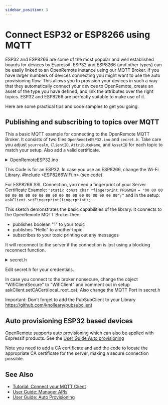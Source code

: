 ```yaml
---
sidebar_position: 3
---
```


# Connect ESP32 or ESP8266 using MQTT

ESP32 and ESP8266 are some of the most popular and well established boards for devices by Espressif. ESP32 and ESP8266 (and other types) can be easily linked to an OpenRemote instance using our MQTT Broker. If you have larger numbers of devices connecting you might want to use the auto provisioning flow. This allows you to provision your devices in such a way that they automatically connect your devices to OpenRemote, create an asset of the type you have defined, and link the attributes over the right topics. ESP32 and ESP8266 are perfectly suitable to make use of it.

Here are some practical tips and code samples to get you going.

## Publishing and subscribing to topics over MQTT

This a basic MQTT example for connecting to the OpenRemote MQTT Broker. It consists of two files `OpenRemoteESP32.ino` and `secret.h`. Take care you adjust `yourrealm`, `ClientID`, `AttributeName`, and `AssetID` for each topic to match your setup. Also add a valid certificate.

<details>
<summary>OpenRemoteESP32.ino</summary>

```cpp
##include "secret.h"
//#include <ESP8266WiFi.h> // remove comment for ESP8266, and add comment at #include <WiFi.h> 
##include <WiFi.h>
##include <PubSubClient.h>

//Objects
WiFiClientSecure askClient; //SSL Client
//WiFiClient askClient; //Non-SSL Client, also remove the comments for askClient.setCACert(local_root_ca);

PubSubClient client(askClient);

void setup() {
  Serial.begin(115200);
  Serial.println(ssid);

  WiFi.begin(ssid, password);

  while (WiFi.status() != WL_CONNECTED) {
    delay(500);

  }

  Serial.println(WiFi.localIP());
  askClient.setCACert(local_root_ca); //If you use non SSL then comment out
  client.setServer(mqtt_server, mqtt_port);
  client.setCallback(callback);

}

void loop() {
  //Publish Boolean format:
  client.publish("yourrealm/ClientID/writeattributevalue/AttributeName/AsssetID", "1");
  //To publish Strings:
  client.publish("yourrealm/ClientID/writeattributevalue/AttributeName/AssetID", String("Hello").c_str());
  delay(10000);

}

//MQTT callback
void callback(char* topic, byte * payload, unsigned int length) {

  for (int i = 0; i < length; i++) {
    Serial.println(topic);
    Serial.print(" has send ");
    Serial.print((char)payload[i]);
  }

}

//MQTT reconnect
void reconnect() {
  // Loop until we're reconnected
  while (!client.connected()) {
    Serial.print("********** Attempting MQTT connection...");
    // Attempt to connect
    if (client.connect(ClientID, username, mqttpass, lastwill, 1, 1, lastwillmsg)) {
      Serial.println("-> MQTT client connected");
      client.subscribe(topic);
      Serial.print("Subscribed to: ";
      Serial.println(topic);
    } else {
      Serial.print("failed, rc=");
      Serial.print(client.state());
      Serial.println("-> try again in 5 seconds");
      // Wait 5 seconds before retrying
      delay(5000);
    }
  }
}

```

</details>

This Code is for an ESP32. In case you use an ESP8266, change the Wi-Fi Library. #include &lt;ESP8266WiFi.h> (see code)

For ESP8266 SSL Connection, you need a fingerprint of your Server Certificate Example: 
`"static const char *fingerprint PROGMEM = "00 00 00 00 00 00 00 00 00 00 00 00 00 00 00 00 00 00 00 00";"` 
and in the setup: 
`askClient.setFingerprint(fingerprint);`

This sketch demonstrates the basic capabilities of the library. It connects to the OpenRemote MQTT Broker then:

- publishes boolean "1" to your topic
- publishes "Hello" to another topic
- subscribes to your topic printing out any messages

It will reconnect to the server if the connection is lost using a blocking reconnect function.


<details>
<summary>secret.h</summary>

```cpp
// Wifi 
const char* ssid = "xxxxxxxxxx"; // Wifi SSID
const char* password = "xxxxxxxxxx"; // Wifi Password

//MQTT Broker
const char* mqtt_server = "xxxxxxxxxx";
unsigned int mqtt_port = 1883; //SSL 8883 NoneSSL 1883
const char* username = "yourrealm:xxxxxxxxxx"; // Service User Realm:Serviceuser
const char* mqttpass = "xxxxxxxxxx"; // Service User Secret
const char* ClientID = "xxxxxxxxxx";
//LastWill
const char* lastwill = "yourrealm/ClientID/writeattributevalue/AttributeName/AssetID";
const char* lastwillmsg = "0";


//subscribing Topic
const char *topic = "yourrealm/ClientID/attributevalue/AttributeName/#"; //see Subscribing Topics in Documentation /docs/user-guide/manager-apis#mqtt-api-mqtt-broker


//Local CA

const char* local_root_ca = \
                            "-----BEGIN CERTIFICATE-----\n" \
                            "xxxxxxxxxxxxxxxxxxxxxxxxxxxxxxxxxxxxxxxxxxxxxxxxxxxxxxxxxxxxxxxx\n" \
                            "xxxxxxxxxxxxxxxxxxxxxxxxxxxxxxxxxxxxxxxxxxxxxxxxxxxxxxxxxxxxxxxx\n" \
                            "xxxxxxxxxxxxxxxxxxxxxxxxxxxxxxxxxxxxxxxxxxxxxxxxxxxxxxxxxxxxxxxx\n" \
                            "xxxxxxxxxxxxxxxxxxxxxxxxxxxxxxxxxxxxxxxxxxxxxxxxxxxxxxxxxxxxxxxx\n" \
                            "xxxxxxxxxxxxxxxxxxxxxxxxxxxxxxxxxxxxxxxxxxxxxxxxxxxxxxxxxxxxxxxx\n" \
                            "xxxxxxxxxxxxxxxxxxxxxxxxxxxxxxxxxxxxxxxxxxxxxxxxxxxxxxxxxxxxxxxx\n" \
                            "xxxxxxxxxxxxxxxxxxxxxxxxxxxxxxxxxxxxxxxxxxxxxxxxxxxxxxxxxxxxxxxx\n" \
                            "xxxxxxxxxxxxxxxxxxxxxxxxxxxxxxxxxxxxxxxxxxxxxxxxxxxxxxxxxxxxxxxx\n" \
                            "xxxxxxxxxxxxxxxxxxxxxxxxxxxxxxxxxxxxxxxxxxxxxxxxxxxxxxxxxxxxxxxx\n" \
                            "xxxxxxxxxxxxxxxxxxxxxxxxxxxxxxxxxxxxxxxxxxxxxxxxxxxxxxxxxxxxxxxx\n" \
                            "xxxxxxxxxxxxxxxxxxxxxxxxxxxxxxxxxxxxxxxxxxxxxxxxxxxxxxxxxxxxxxxx\n" \
                            "xxxxxxxxxxxxxxxxxxxxxxxxxxxxxxxxxxxxxxxxxxxxxxxxxxxxxxxxxxxxxxxx\n" \
                            "xxxxxxxxxxxxxxxxxxxxxxxxxxxxxxxxxxxxxxxxxxxxxxxxxxxxxxxxxxxxxxxx\n" \
                            "xxxxxxxxxxxxxxxxxxxxxxxxxxxxxxxxxxxxxxxxxxxxxxxxxxxxxxxxxxxxxxxx\n" \
                            "xxxxxxxxxxxxxxxxxxxxxxxxxxxxxxxxxxxxxxxxxxxxxxxxxxxxxxxxxxxxxxxx\n" \
                            "xxxxxxxxxxxxxxxxxxxxxxxxxxxxxxxxxxxxxxxxxxxxxxxxxxxxxxxxxxxxxxxx\n" \
                            "xxxxxxxxxxxxxxxxxxxxxxxxxxxxxxxxxxxxxxxxxxxxxxxxxxxxxxxxxxxxxxxx\n" \
                            "xxxxxxxxxxxxxxxxxxxxxxxxxxxxxxxxxxxxxxxxxxxxxxxxxxxxxxxxxxxxxxxx\n" \
                            "xxxxxxxxxxxxxxxxxxxxxxxxxxxxxxxxxxxxxxxxxxxxxxxxxxxxxxxxxxxxxxxx\n" \
                            "xxxxxxxxxxxxxxxxxxxxxxxxxxxxx" \
                            "-----END CERTIFICATE-----";
```

</details>

Edit secret.h for your credentials.

In case you connect to the broker nonsecure, change the object "WifiClientSecure" to "WifiClient" and comment out in setup askClient.setCACert(local_root_ca); Also change the MQTT Port in secret.h

Important: Don't forget to add the PubSubClient to your Library https://github.com/knolleary/pubsubclient

## Auto provisioning ESP32 based devices

OpenRemote supports auto provisioning which can also be applied with Espressif products. See the [User Guide Auto provisioning](auto-provisioning.md)

Note you need to add a CA certificate and add the code to locate the appropriate CA certificate for the server, making a secure connection possible.

## See Also
- [Tutorial: Connect your MQTT Client](../../tutorials/connect-your-mqtt-client.md)
- [User Guide: Manager APIs](../manager-apis.md)
- [User Guide: Auto Provisioning](../gateways-and-devices/auto-provisioning.md)
